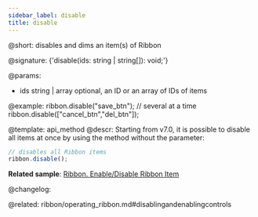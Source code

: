 ```yaml
---
sidebar_label: disable
title: disable
---          
```


@short: disables and dims an item(s) of Ribbon

@signature: {'disable(ids: string | string[]): void;'}

@params:
- ids 		string | array		optional, an ID or an array of IDs of items

@example:
ribbon.disable("save_btn");
// several at a time
ribbon.disable(["cancel_btn","del_btn"]);


@template: api_method
@descr:
Starting from v7.0, it is possible to disable all items at once by using the method without the parameter:

~~~js
// disables all Ribbon items
ribbon.disable();
~~~


**Related sample**: [Ribbon. Enable/Disable Ribbon Item](https://snippet.dhtmlx.com/l3f8pq2g)

@changelog:

@related: ribbon/operating_ribbon.md#disablingandenablingcontrols

